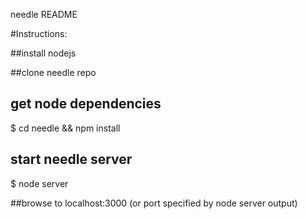 needle README

#Instructions:

##install nodejs

##clone needle repo

## get node dependencies
$ cd needle && npm install

## start needle server
$ node server

##browse to localhost:3000 (or port specified by node server output)




